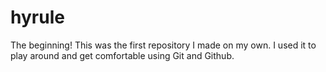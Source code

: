 # hyrule
The beginning! 
This was the first repository I made on my own. I used it to play around and get comfortable using Git and Github.
